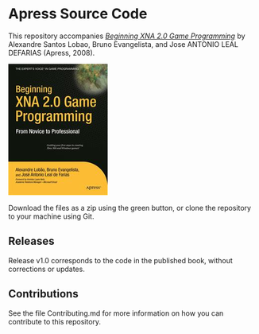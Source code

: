 # Apress Source Code

This repository accompanies [*Beginning XNA 2.0 Game Programming*](http://www.apress.com/9781590599242) by Alexandre Santos Lobao, Bruno Evangelista, and Jose ANTONIO LEAL DEFARIAS (Apress, 2008).

![Cover image](9781590599242.jpg)

Download the files as a zip using the green button, or clone the repository to your machine using Git.

## Releases

Release v1.0 corresponds to the code in the published book, without corrections or updates.

## Contributions

See the file Contributing.md for more information on how you can contribute to this repository.
